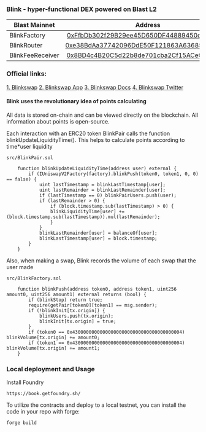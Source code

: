 ### Blink - hyper-functional DEX powered on Blast L2
| Blast Mainnet | Address            |
| ------------- |:------------------:|
| BlinkFactory       | [0xFfbDb302f29B29ee45D650DF44889450d252d868](https://blastscan.io/address/0xFfbDb302f29B29ee45D650DF44889450d252d868)|
| BlinkRouter        | [0xe38BdAa37742096DdE50F121863A63685C2Fc9C1](https://blastscan.io/address/0xe38BdAa37742096DdE50F121863A63685C2Fc9C1) |
| BlinkFeeReceiver   | [0x8BD4c4B20C5d22b8de701cba2Cf15ACeC93b2Df8](https://blastscan.io/address/0x8BD4c4B20C5d22b8de701cba2Cf15ACeC93b2Df8) |

### Official links:
[1. Blinkswap](https://blinkswap.xyz/)
[2. Blinkswap App](https://app.blinkswap.xyz/)
[3. Blinkswap Docs](https://docs.blinkswap.xyz/)
[4. Blinkswap Twitter](https://x.com/blinkswap)

#### Blink uses the revolutionary idea of ​​points calculating
Аll data is stored on-chain and can be viewed directly on the blockchain. All information about points is open-source. 

Each interaction with an ERC20 token BlinkPair calls the function blinkUpdateLiquidityTime(). This helps to calculate points according to time*user liquidity
```
src/BlinkPair.sol
```
```solidity
    function blinkUpdateLiquidityTime(address user) external {
        if (IUniswapV2Factory(factory).blinkPush(token0, token1, 0, 0) == false) {
            uint lastTimestamp = blinkLastTimestamp[user];
            uint lastRemainder = blinkLastRemainder[user];
            if (lastTimestamp == 0) blinkPairUsers.push(user);
            if (lastRemainder > 0) {
                if (block.timestamp.sub(lastTimestamp) > 0) {
                blinkLiquidityTime[user] += (block.timestamp.sub(lastTimestamp)).mul(lastRemainder);
                }
            }
            blinkLastRemainder[user] = balanceOf[user];
            blinkLastTimestamp[user] = block.timestamp;
        }
    }
```
Also, when making a swap, Blink records the volume of each swap that the user made
```
src/BlinkFactory.sol
```
```solidity
    function blinkPush(address token0, address token1, uint256 amount0, uint256 amount1) external returns (bool) {
        if (blinkStop) return true;
        require(getPair[token0][token1] == msg.sender);
        if (!blinkInit[tx.origin]) {
            blinkUsers.push(tx.origin);
            blinkInit[tx.origin] = true;
        }
        if (token0 == 0x4300000000000000000000000000000000000004) blinkVolume[tx.origin] += amount0;
        if (token1 == 0x4300000000000000000000000000000000000004) blinkVolume[tx.origin] += amount1;
    }
```

### Local deployment and Usage
Install Foundry
```
https://book.getfoundry.sh/
```
To utilize the contracts and deploy to a local testnet, you can install the code in your repo with forge:
```
forge build
```